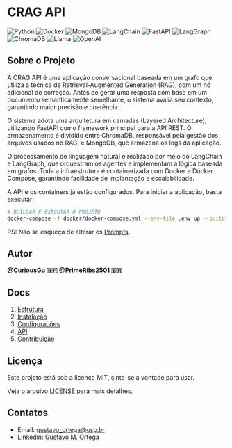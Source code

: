 # CRAG API

![Python](https://img.shields.io/badge/Python-3776AB?style=for-the-badge&logo=python&logoColor=white)
![Docker](https://img.shields.io/badge/Docker-2496ED?style=for-the-badge&logo=docker&logoColor=white)
![MongoDB](https://img.shields.io/badge/MongoDB-4EA94B?style=for-the-badge&logo=mongodb&logoColor=white)
![LangChain](https://img.shields.io/badge/LangChain-FF9900?style=for-the-badge&logo=LangChain&logoColor=white)
![FastAPI](https://img.shields.io/badge/FastAPI-009688?style=for-the-badge&logo=fastapi&logoColor=white)
![LangGraph](https://img.shields.io/badge/LangGraph-007ACC?style=for-the-badge&logo=langgraph&logoColor=white)
![ChromaDB](https://img.shields.io/badge/ChromaDB-FFA500?style=for-the-badge&logo=prisma&logoColor=white)
![Llama](https://img.shields.io/badge/Llama-FF6B6B?style=for-the-badge&logo=meta&logoColor=white)
![OpenAI](https://img.shields.io/badge/OpenAI-412991?style=for-the-badge&logo=openai&logoColor=white)

## Sobre o Projeto

A CRAG API é uma aplicação conversacional baseada em um grafo que utiliza a técnica de Retrieval-Augmented Generation (RAG), com um nó adicional de correção. Antes de gerar uma resposta com base em um documento semanticamente semelhante, o sistema avalia seu contexto, garantindo maior precisão e coerência.

O sistema adota uma arquitetura em camadas (Layered Architecture), utilizando FastAPI como framework principal para a API REST. O armazenamento é dividido entre ChromaDB, responsável pela gestão dos arquivos usados no RAG, e MongoDB, que armazena os logs da aplicação.

O processamento de linguagem natural é realizado por meio do LangChain e LangGraph, que orquestram os agentes e implementam a lógica baseada em grafos. Toda a infraestrutura é containerizada com Docker e Docker Compose, garantindo facilidade de implantação e escalabilidade.

A API e os containers já estão configurados. Para iniciar a aplicação, basta executar:

```bash
# BUILDAR E EXECUTAR O PROJETO
docker-compose -f docker/docker-compose.yml --env-file .env up --build
```
PS: Não se esqueça de alterar os [Prompts](src/services/crag/prompts.py).

## Autor

**[@CuriousGu](https://www.github.com/CuriousGu) 🇧🇷**
**[@PrimeRibs2501](https://www.github.com/PrimeRibs2501) 🇧🇷**


## Docs
1. [Estrutura](docs/pt_br/ESTRUTURA.md)
2. [Instalação](docs/pt_br/INSTALACAO.md)
3. [Configurações](docs/pt_br/CONFIGURACAO.md)
4. [API](docs/pt_br/API.md)
5. [Contribuição](docs/pt_br/CONTRIBUICAO.md)

## Licença

Este projeto está sob a licença MIT, sinta-se a vontade para usar. 

Veja o arquivo [LICENSE](LICENSE) para mais detalhes.

## Contatos
- Email: gustavo_ortega@usp.br
- Linkedin: [Gustavo M. Ortega](https://www.linkedin.com/in/gustavomendoncaortega/)
